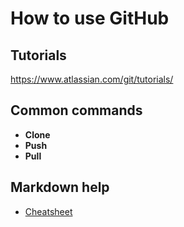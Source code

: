 How to use GitHub
============================================


Tutorials
---------
https://www.atlassian.com/git/tutorials/


Common commands
---------------------------------------------
- **Clone**
- **Push**
- **Pull**


Markdown help
--------------------------------------------
- [Cheatsheet](https://github.com/adam-p/markdown-here/wiki/Markdown-Cheatsheet)
